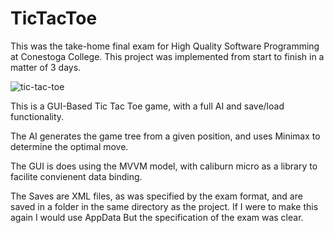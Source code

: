 
# TicTacToe

This was the take-home final exam for High Quality Software Programming at Conestoga College. This project was implemented from start to finish in a matter of 3 days.

![tic-tac-toe](https://user-images.githubusercontent.com/50975120/132905493-2b7bfebb-8102-4f6f-b259-e2cc8a534649.png)

This is a GUI-Based Tic Tac Toe game, with a full AI and save/load functionality.

The AI generates the game tree from a given position, and uses Minimax to determine the optimal move. 

The GUI is does using the MVVM model, with caliburn micro as a library to facilite convienent data binding.

The Saves are XML files, as was specified by the exam format, and are saved in a folder in the same directory as the project. If I were to make this again I would use AppData
But the specification of the exam was clear.
